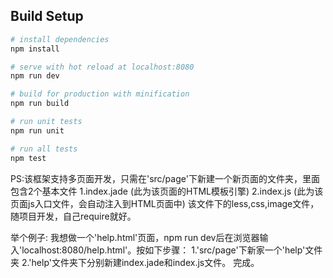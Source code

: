 ## Build Setup

``` bash
# install dependencies
npm install

# serve with hot reload at localhost:8080
npm run dev

# build for production with minification
npm run build

# run unit tests
npm run unit

# run all tests
npm test
```

PS:该框架支持多页面开发，只需在'src/page'下新建一个新页面的文件夹，里面包含2个基本文件
1.index.jade (此为该页面的HTML模板引擎)
2.index.js (此为该页面js入口文件，会自动注入到HTML页面中)
该文件下的less,css,image文件，随项目开发，自己require就好。

举个例子:
我想做一个'help.html'页面，npm run dev后在浏览器输入'localhost:8080/help.html'。按如下步骤：
1.'src/page'下新家一个'help'文件夹
2.'help'文件夹下分别新建index.jade和index.js文件。
完成。

